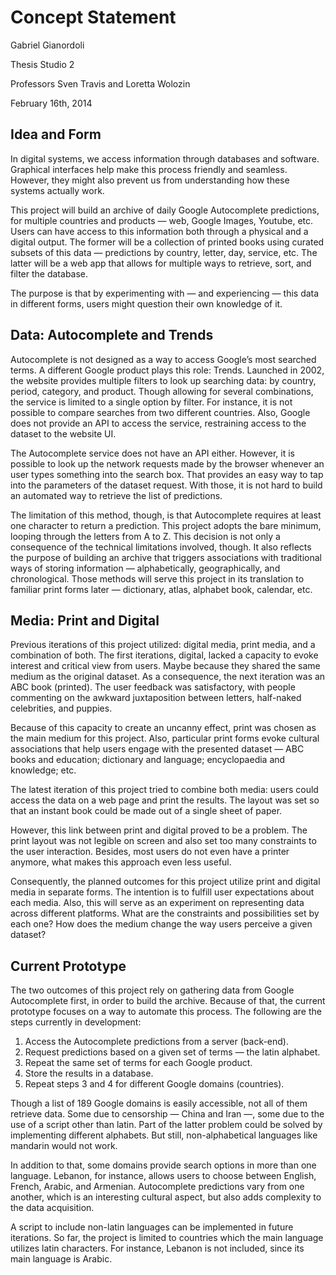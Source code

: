 # Concept Statement

Gabriel Gianordoli

Thesis Studio 2

Professors Sven Travis and Loretta Wolozin

February 16th, 2014


## Idea and Form

In digital systems, we access information through databases and software. Graphical interfaces help make this process friendly and seamless. However, they might also prevent us from understanding how these systems actually work.

This project will build an archive of daily Google Autocomplete predictions, for multiple countries and products — web, Google Images, Youtube, etc. Users can have access to this information both through a physical and a digital output. The former will be a collection of printed books using curated subsets of this data — predictions by country, letter, day, service, etc. The latter will be a web app that allows for multiple ways to retrieve, sort, and filter the database.

The purpose is that by experimenting with — and experiencing — this data in different forms, users might question their own knowledge of it.


## Data: Autocomplete and Trends

Autocomplete is not designed as a way to access Google’s most searched terms. A different Google product plays this role: Trends. Launched in 2002, the website provides multiple filters to look up searching data: by country, period, category, and product. Though allowing for several combinations, the service is limited to a single option by filter. For instance, it is not possible to compare searches from two different countries. Also, Google does not provide an API to access the service, restraining access to the dataset to the website UI.

The Autocomplete service does not have an API either. However, it is possible to look up the network requests made by the browser whenever an user types something into the search box. That provides an easy way to tap into the parameters of the dataset request. With those, it is not hard to build an automated way to retrieve the list of predictions.

The limitation of this method, though, is that Autocomplete requires at least one character to return a prediction. This project adopts the bare minimum, looping through the letters from A to Z. This decision is not only a consequence of the technical limitations involved, though. It also reflects the purpose of building an archive that triggers associations with traditional ways of storing information — alphabetically, geographically, and chronological. Those methods will serve this project in its translation to familiar print forms later — dictionary, atlas, alphabet book, calendar, etc.


## Media: Print and Digital

Previous iterations of this project utilized: digital media, print media, and a combination of both. The first iterations, digital, lacked a capacity to evoke interest and critical view from users. Maybe because they shared the same medium as the original dataset. As a consequence, the next iteration was an ABC book (printed). The user feedback was satisfactory, with people commenting on the awkward juxtaposition between letters, half-naked celebrities, and puppies.

Because of this capacity to create an uncanny effect, print was chosen as the main medium for this project. Also, particular print forms evoke cultural associations that help users engage with the presented dataset — ABC books and education; dictionary and language; encyclopaedia and knowledge; etc.

The latest iteration of this project tried to combine both media: users could access the data on a web page and print the results. The layout was set so that an instant book could be made out of a single sheet of paper.

However, this link between print and digital proved to be a problem. The print layout was not legible on screen and also set too many constraints to the user interaction. Besides, most users do not even have a printer anymore, what makes this approach even less useful.

Consequently, the planned outcomes for this project utilize print and digital media in separate forms. The intention is to fulfill user expectations about each media. Also, this will serve as an experiment on representing data across different platforms. What are the constraints and possibilities set by each one? How does the medium change the way users perceive a given dataset?


## Current Prototype

The two outcomes of this project rely on gathering data from Google Autocomplete first, in order to build the archive. Because of that, the current prototype focuses on a way to automate this process. The following are the steps currently in development:

1. Access the Autocomplete predictions from a server (back-end).
2. Request predictions based on a given set of terms — the latin alphabet.
3. Repeat the same set of terms for each Google product.
4. Store the results in a database.
5. Repeat steps 3 and 4 for different Google domains (countries).

Though a list of 189 Google domains is easily accessible, not all of them retrieve data. Some due to censorship — China and Iran —, some due to the use of a script other than latin. Part of the latter problem could be solved by implementing different alphabets. But still, non-alphabetical languages like mandarin would not work.

In addition to that, some domains provide search options in more than one language. Lebanon, for instance, allows users to choose between English, French, Arabic, and Armenian. Autocomplete predictions vary from one another, which is an interesting cultural aspect, but also adds complexity to the data acquisition.

A script to include non-latin languages can be implemented in future iterations. So far, the project is limited to countries which the main language utilizes latin characters. For instance, Lebanon is not included, since its main language is Arabic.